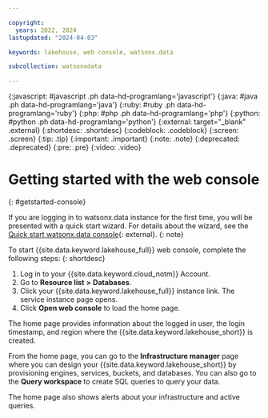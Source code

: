 ```yaml
---

copyright:
  years: 2022, 2024
lastupdated: "2024-04-03"

keywords: lakehouse, web console, watsonx.data

subcollection: watsonxdata

---
```


{:javascript: #javascript .ph data-hd-programlang='javascript'}
{:java: #java .ph data-hd-programlang='java'}
{:ruby: #ruby .ph data-hd-programlang='ruby'}
{:php: #php .ph data-hd-programlang='php'}
{:python: #python .ph data-hd-programlang='python'}
{:external: target="_blank" .external}
{:shortdesc: .shortdesc}
{:codeblock: .codeblock}
{:screen: .screen}
{:tip: .tip}
{:important: .important}
{:note: .note}
{:deprecated: .deprecated}
{:pre: .pre}
{:video: .video}


# Getting started with the web console
{: #getstarted-console}

If you are logging in to watsonx.data instance for the first time, you will be presented with a quick start wizard. For details about the wizard, see the [Quick start watsonx.data console](watsonxdata?topic=watsonxdata-quick_start){: external}.
{: note}

To start {{site.data.keyword.lakehouse_full}} web console, complete the following steps:
{: shortdesc}

1. Log in to your {{site.data.keyword.cloud_notm}} Account.
2. Go to **Resource list** **>** **Databases**.
3. Click your {{site.data.keyword.lakehouse_full}} instance link. The service instance page opens.
4. Click **Open web console** to load the home page.

<!-- 5. Log in to the console with your IBM ID and password.

After you log in to the {{site.data.keyword.lakehouse_short}} web console, you are on the home page. -->

The home page provides information about the logged in user, the login timestamp, and region where the {{site.data.keyword.lakehouse_short}} is created.

From the home page, you can go to the **Infrastructure manager** page where you can design your {{site.data.keyword.lakehouse_short}} by provisioning engines, services, buckets, and databases. You can also go to the **Query workspace** to create SQL queries to query your data.

The home page also shows alerts about your infrastructure and active queries.
